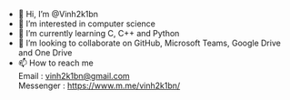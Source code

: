 - 👋 Hi, I’m @Vinh2k1bn
- 👀 I’m interested in computer science
- 🌱 I’m currently learning C, C++ and Python
- 💞️ I’m looking to collaborate on GitHub, Microsoft Teams, Google Drive and One Drive
- 📫 How to reach me</br>
Email : vinh2k1bn@gmail.com </br>
Messenger : https://www.m.me/vinh2k1bn/

<!---
Vinh2k1bn/Vinh2k1bn is a ✨ special ✨ repository because its `README.md` (this file) appears on your GitHub profile.
You can click the Preview link to take a look at your changes.
--->
